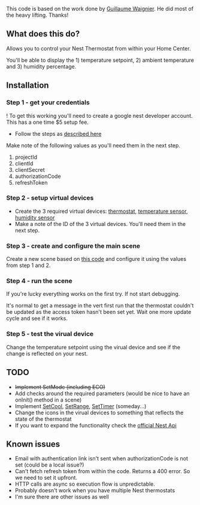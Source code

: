This code is based on the work done by [Guillaume Waignier](https://github.com/GuillaumeWaignier/fibaro/tree/master/quickApp/NestThermostat). He did most of the heavy lifting. Thanks!

## What does this do?
Allows you to control your Nest Thermostat from within your Home Center.

You'll be able to display the 1) temperature setpoint, 2) ambient temperature and 3) humidity percentage.

## Installation
### Step 1 - get your credentials

! To get this working you'll need to create a google nest developer account. This has a one time $5 setup fee.

* Follow the steps as [described here](https://github.com/GuillaumeWaignier/fibaro/tree/master/quickApp/NestThermostat)

Make note of the following values as you'll need them in the next step.

1. projectId
1. clientId
1. clientSecret
1. authorizationCode
1. refreshToken

### Step 2 - setup virtual devices
* Create the 3 required virtual devices: [thermostat](https://github.com/marcfon/fibaro-nest-bridge/blob/main/Nest_-_Thermostat.vfib), [temperature sensor](https://github.com/marcfon/fibaro-nest-bridge/blob/main/Nest_-_Temperature.vfib), [humidity sensor](https://github.com/marcfon/fibaro-nest-bridge/blob/main/Nest_-_Humidity.vfib)
* Make a note of the ID of the 3 virtual devices. You'll need them in the next step.

### Step 3 - create and configure the main scene

Create a new scene based on [this code](https://github.com/marcfon/fibaro-nest-bridge/blob/main/fibaro-nest-bridge.lua) and configure it using the values from step 1 and 2.

### Step 4 - run the scene
If you're lucky everything works on the first try. If not start debugging.

It's normal to get a message in the vert first run that the thermostat couldn't be updated as the access token hasn't been set yet. Wait one more update cycle and see if it works.

### Step 5 - test the virual device
Change the temperature setpoint using the virual device and see if the change is reflected on your nest.

## TODO
* ~~Implement SetMode (including ECO)~~
* Add checks around the required parameters (would be nice to have an onInit() method in a scene)
* Implement [SetCool](https://developers.google.com/nest/device-access/traits/device/thermostat-temperature-setpoint#setcool), [SetRange](https://developers.google.com/nest/device-access/traits/device/thermostat-temperature-setpoint#setrange), [SetTimer](https://developers.google.com/nest/device-access/api/thermostat#turn_the_fan_on_or_off) (someday...)
* Change the icons in the virual devices to something that reflects the state of the thermostat
* If you want to expand the functionality check the [official Nest Api](https://developers.google.com/nest/device-access/api/thermostat)

## Known issues

* Email with authentication link isn't sent when authorizationCode is not set (could be a local issue?)
* Can't fetch refresh token from within the code. Returns a 400 error. So we need to set it upfront.
* HTTP calls are async so execution flow is unpredictable.
* Probably doesn't work when you have multiple Nest thermostats
* I'm sure there are other issues as well